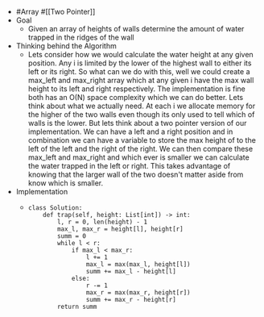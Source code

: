 - #Array #[[Two Pointer]]
- Goal
	- Given an array of heights of walls determine the amount of water trapped in the ridges of the wall
- Thinking behind the Algorithm
	- Lets consider how we would calculate the water height at any given position. Any i is limited by the lower of the highest wall to either its left or its right. So what can we do with this, well we could create a max_left and max_right array which at any given i have the max wall height to its left and right respectively. The implementation is fine both has an O(N) space complexity which we can do better. Lets think about what we actually need. At each i we allocate memory for the higher of the two walls even though its only used to tell which of walls is the lower. But lets think about a two pointer version of our implementation. We can have a left and a right position and in combination we can have a variable to store the max height of to the left of the left and the right of the right. We can then compare these max_left and max_right and which ever is smaller we can calculate the water trapped in the left or right. This takes advantage of knowing that the larger wall of the two doesn't matter aside from know which is smaller.
- Implementation
	- ```
	  class Solution:
	      def trap(self, height: List[int]) -> int:
	          l, r = 0, len(height) - 1
	          max_l, max_r = height[l], height[r]
	          summ = 0
	          while l < r:
	              if max_l < max_r:
	                  l += 1
	                  max_l = max(max_l, height[l])
	                  summ += max_l - height[l]
	              else: 
	                  r -= 1
	                  max_r = max(max_r, height[r])
	                  summ += max_r - height[r]
	          return summ
	  ```